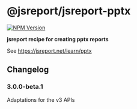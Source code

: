# @jsreport/jsreport-pptx
[![NPM Version](http://img.shields.io/npm/v/@jsreport/jsreport-pptx.svg?style=flat-square)](https://npmjs.com/package/@jsreport/jsreport-pptx)

**jsreport recipe for creating pptx reports**

See https://jsreport.net/learn/pptx

## Changelog

### 3.0.0-beta.1

Adaptations for the v3 APIs



